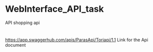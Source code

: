 # WebInterface_API_task
API shopping api


#
https://app.swaggerhub.com/apis/ParasApi/Toriapi/1.1
Link for the Api document

